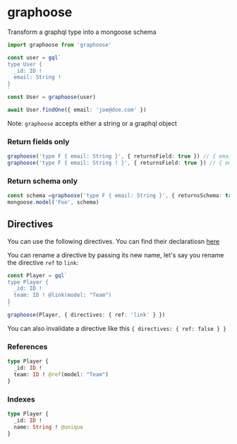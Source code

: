 graphoose
===

Transform a graphql type into a mongoose schema

```ts
import graphoose from 'graphoose'

const user = gql`
type User {
  _id: ID !
  email: String !
}
`
const User = graphoose(user)

await User.findOne({ email: 'joe@doe.com' })
```

Note: `graphoose` accepts either a string or a graphql object

### Return fields only

```ts
graphoose('type F { email: String }', { returnsField: true }) // { email: { type: String } }
graphoose('type F { email: String ! }', { returnsField: true }) // { email: { type: String, required: true } }
```

### Return schema only

```ts
const schema =graphoose('type F { email: String }', { returnsSchema: true })
mongoose.model('Foo', schema)
```

## Directives

You can use the following directives. You can find their declaratiosn [here](./directives.graphql)

You can rename a directive by passing its new name, let's say you rename the directive `ref` to `link`:

```ts
const Player = gql`
type Player {
  _id: ID !
  team: ID ! @link(model: "Team")
}
`
graphoose(Player, { directives: { ref: 'link' } })
```

You can also invalidate a directive like this `{ directives: { ref: false } }`

### References

```graphql
type Player {
  _id: ID !
  team: ID ! @ref(model: "Team")
}
```

### Indexes

```graphql
type Player {
  _id: ID !
  name: String ! @unique
}
```

